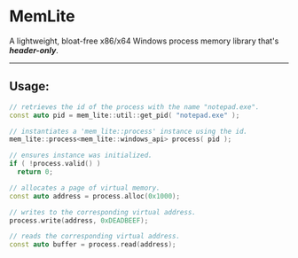 # MemLite
A lightweight, bloat-free x86/x64 Windows process memory library that's ***header-only***.

---

## Usage:

```cpp
// retrieves the id of the process with the name "notepad.exe".
const auto pid = mem_lite::util::get_pid( "notepad.exe" );

// instantiates a 'mem_lite::process' instance using the id.
mem_lite::process<mem_lite::windows_api> process( pid );

// ensures instance was initialized.
if ( !process.valid() )
  return 0;

// allocates a page of virtual memory.
const auto address = process.alloc(0x1000);

// writes to the corresponding virtual address.
process.write(address, 0xDEADBEEF);

// reads the corresponding virtual address.
const auto buffer = process.read(address);
```
